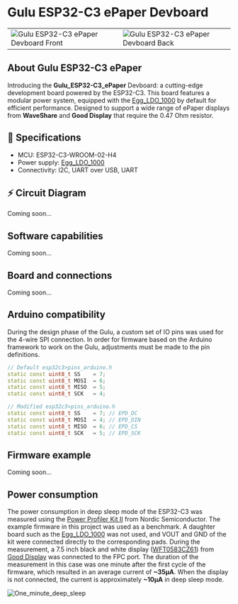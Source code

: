 # Gulu ESP32-C3 ePaper Devboard

<table>
  <tr>
    <td><img src="https://github.com/Plaenkler/Gulu_ESP32-C3_ePaper/assets/60503970/1c677425-d5b5-43d3-83c9-e7d38f8b7d85" alt="Gulu ESP32-C3 ePaper Devboard Front"></td>
    <td><img src="https://github.com/Plaenkler/Gulu_ESP32-C3_ePaper/assets/60503970/6adeaed0-ecd0-44c0-b301-22731d2befba" alt="Gulu ESP32-C3 ePaper Devboard Back"></td>
  </tr>
</table>

## About Gulu ESP32-C3 ePaper

Introducing the **Gulu_ESP32-C3_ePaper** Devboard: a cutting-edge development board powered by the ESP32-C3.
This board features a modular power system, equipped with the [Egg_LDO_1000](https://github.com/Plaenkler/Egg_LDO_1000) by default for efficient performance.
Designed to support a wide range of ePaper displays from **WaveShare** and **Good Display** that require the 0.47 Ohm resistor.

## 📖 Specifications

 * MCU: ESP32-C3-WROOM-02-H4
 * Power supply: [Egg_LDO_1000](https://github.com/Plaenkler/Egg_LDO_1000)
 * Connectivity: I2C, UART over USB, UART

## ⚡ Circuit Diagram

Coming soon...

## Software capabilities

Coming soon...

## Board and connections

Coming soon...

## Arduino compatibility

During the design phase of the Gulu, a custom set of IO pins was used for the 4-wire SPI connection.
In order for firmware based on the Arduino framework to work on the Gulu, adjustments must be made to the pin definitions.

```cpp
// Default esp32c3>pins_arduino.h
static const uint8_t SS    = 7;
static const uint8_t MOSI  = 6;
static const uint8_t MISO  = 5;
static const uint8_t SCK   = 4;

// Modified esp32c3>pins_arduino.h
static const uint8_t SS    = 7; // EPD_DC
static const uint8_t MOSI  = 4; // EPD_DIN
static const uint8_t MISO  = 6; // EPD_CS
static const uint8_t SCK   = 5; // EPD_SCK
```

## Firmware example

Coming soon...

## Power consumption

The power consumption in deep sleep mode of the ESP32-C3 was measured using the [Power Profiler Kit II](https://www.nordicsemi.com/Products/Development-hardware/Power-Profiler-Kit-2) from Nordic Semiconductor.
The example firmware in this project was used as a benchmark.
A daughter board such as the [Egg_LDO_1000](https://github.com/Plaenkler/Egg_LDO_1000) was not used, and VOUT and GND of the kit were connected directly to the corresponding pads.
During the measurement, a 7.5 inch black and white display ([WFT0583CZ61](https://www.good-display.com/product/396.html)) from [Good Display](https://www.good-display.com) was connected to the FPC port.
The duration of the measurement in this case was one minute after the first cycle of the firmware, which resulted in an average current of **~35μA**.
When the display is not connected, the current is approximately **~10μA** in deep sleep mode.

![One_minute_deep_sleep](https://github.com/Plaenkler/Gulu_ESP32-C3_ePaper/assets/60503970/87c6e501-ffcb-41a7-be25-fa08fab55342)

